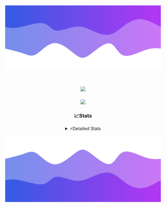 ![Header](./header.png)
<div align="center">

<h1 align="center">
  <a href="https://git.io/typing-svg">
    <img src="https://readme-typing-svg.herokuapp.com/?lines=Hello,+There!+%F0%9F%91%8B;This+is+chicho.;Owner+on+Ocean;&center=true&size=25">
  </a>
</h1>
  
<p align="center">
  <img src="https://lanyard.cnrad.dev/api/852683595378196480" />
</p>

### 📈Stats
<details>
    <summary> ⚡Detailed Stats</summary>
    <br/>

<!--START_SECTION:waka-->
![Code Time](http://img.shields.io/badge/Code%20Time-660%20hrs%2035%20mins-blue)

![Profile Views](http://img.shields.io/badge/Profile%20Views-7-blue)

**🐱 My GitHub Data** 

> 📦 74.8 kB Used in GitHub's Storage 
 > 
> 🏆 12 Contributions in the Year 2024
 > 
> 🚫 Not Opted to Hire
 > 
> 📜 15 Public Repositories 
 > 
> 🔑 6 Private Repositories 
 > 
**I'm a Night 🦉** 

```text
🌞 Morning                21 commits          █░░░░░░░░░░░░░░░░░░░░░░░░   05.66 % 
🌆 Daytime                42 commits          ███░░░░░░░░░░░░░░░░░░░░░░   11.32 % 
🌃 Evening                162 commits         ███████████░░░░░░░░░░░░░░   43.67 % 
🌙 Night                  146 commits         ██████████░░░░░░░░░░░░░░░   39.35 % 
```
📅 **I'm Most Productive on Tuesday** 

```text
Monday                   21 commits          █░░░░░░░░░░░░░░░░░░░░░░░░   05.66 % 
Tuesday                  102 commits         ███████░░░░░░░░░░░░░░░░░░   27.49 % 
Wednesday                72 commits          █████░░░░░░░░░░░░░░░░░░░░   19.41 % 
Thursday                 50 commits          ███░░░░░░░░░░░░░░░░░░░░░░   13.48 % 
Friday                   41 commits          ███░░░░░░░░░░░░░░░░░░░░░░   11.05 % 
Saturday                 34 commits          ██░░░░░░░░░░░░░░░░░░░░░░░   09.16 % 
Sunday                   51 commits          ███░░░░░░░░░░░░░░░░░░░░░░   13.75 % 
```


📊 **This Week I Spent My Time On** 

```text
🕑︎ Time Zone: America/Argentina/Buenos_Aires

💬 Programming Languages: 
JavaScript               4 hrs 36 mins       ████████████████░░░░░░░░░   65.27 % 
HTML                     2 hrs 16 mins       ████████░░░░░░░░░░░░░░░░░   32.11 % 
Other                    9 mins              █░░░░░░░░░░░░░░░░░░░░░░░░   02.34 % 
JSON                     1 min               ░░░░░░░░░░░░░░░░░░░░░░░░░   00.28 % 
Bash                     0 secs              ░░░░░░░░░░░░░░░░░░░░░░░░░   00.00 % 

🔥 Editors: 
VS Code                  7 hrs 4 mins        █████████████████████████   100.00 % 

🐱‍💻 Projects: 
Backend                  5 hrs 37 mins       ████████████████████░░░░░   79.59 % 
Unknown Project          1 hr 26 mins        █████░░░░░░░░░░░░░░░░░░░░   20.41 % 

💻 Operating System: 
Windows                  7 hrs 4 mins        █████████████████████████   100.00 % 
```

**I Mostly Code in JavaScript** 

```text
JavaScript               9 repos             ███████░░░░░░░░░░░░░░░░░░   29.03 % 
HTML                     6 repos             █████░░░░░░░░░░░░░░░░░░░░   19.35 % 
C#                       2 repos             ██░░░░░░░░░░░░░░░░░░░░░░░   06.45 % 
SCSS                     1 repo              █░░░░░░░░░░░░░░░░░░░░░░░░   03.23 % 
Batchfile                1 repo              █░░░░░░░░░░░░░░░░░░░░░░░░   03.23 % 
```




 Last Updated on 09/03/2024 18:14:14 UTC
<!--END_SECTION:waka-->
</details>

![Footer](./footer.png)
